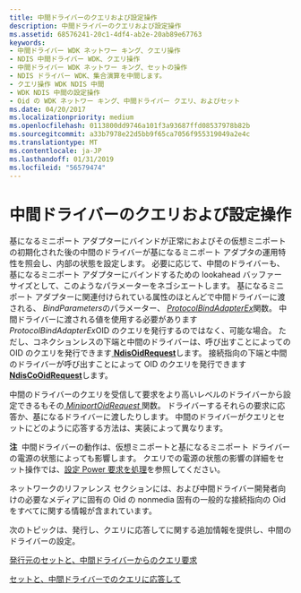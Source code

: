 ```yaml
---
title: 中間ドライバーのクエリおよび設定操作
description: 中間ドライバーのクエリおよび設定操作
ms.assetid: 68576241-20c1-4df4-ab2e-20ab89e67763
keywords:
- 中間ドライバー WDK ネットワー キング、クエリ操作
- NDIS 中間ドライバー WDK、クエリ操作
- 中間ドライバー WDK ネットワー キング、セットの操作
- NDIS ドライバー WDK、集合演算を中間します。
- クエリ操作 WDK NDIS 中間
- WDK NDIS 中間の設定操作
- Oid の WDK ネットワー キング、中間ドライバー クエリ、およびセット
ms.date: 04/20/2017
ms.localizationpriority: medium
ms.openlocfilehash: 0113800dd9746a101f3a93687ffd08537978b82b
ms.sourcegitcommit: a33b7978e22d5bb9f65ca7056f955319049a2e4c
ms.translationtype: MT
ms.contentlocale: ja-JP
ms.lasthandoff: 01/31/2019
ms.locfileid: "56579474"
---
```

# <a name="intermediate-driver-query-and-set-operations"></a>中間ドライバーのクエリおよび設定操作





基になるミニポート アダプターにバインドが正常におよびその仮想ミニポートの初期化された後の中間のドライバーが基になるミニポート アダプタの運用特性を照会し、内部の状態を設定します。 必要に応じて、中間のドライバーも、基になるミニポート アダプターにバインドするための lookahead バッファー サイズとして、このようなパラメーターをネゴシエートします。 基になるミニポート アダプターに関連付けられている属性のほとんどで中間ドライバーに渡される、 *BindParameters*のパラメーター、 [ *ProtocolBindAdapterEx*](https://msdn.microsoft.com/library/windows/hardware/ff570220)関数。 中間ドライバーに渡される値を使用する必要があります*ProtocolBindAdapterEx*OID のクエリを発行するのではなく、可能な場合。 ただし、コネクションレスの下端と中間のドライバーは、呼び出すことによっての OID のクエリを発行できます[ **NdisOidRequest**](https://msdn.microsoft.com/library/windows/hardware/ff563710)します。 接続指向の下端と中間のドライバーが呼び出すことによって OID のクエリを発行できます[ **NdisCoOidRequest**](https://msdn.microsoft.com/library/windows/hardware/ff561711)します。

中間のドライバーのクエリを受信して要求をより高いレベルのドライバーから設定できるもその[ *MiniportOidRequest* ](https://msdn.microsoft.com/library/windows/hardware/ff559416)関数。 ドライバーするそれらの要求に応答か、基になるドライバーに渡したりします。 中間のドライバーがクエリとセットにどのように応答する方法は、実装によって異なります。

**注**  中間ドライバーの動作は、仮想ミニポートと基になるミニポート ドライバーの電源の状態によっても影響します。 クエリでの電源の状態の影響の詳細をセット操作では、[設定 Power 要求を処理](handling-a-set-power-request.md)を参照してください。

 

ネットワークのリファレンス セクションには、および中間ドライバー開発者向けの必要なメディアに固有の Oid の nonmedia 固有の一般的な接続指向の Oid をすべてに関する情報が含まれています。

次のトピックは、発行し、クエリに応答してに関する追加情報を提供し、中間のドライバーの設定。

[発行元のセットと、中間ドライバーからのクエリ要求](issuing-set-and-query-requests-from-an-intermediate-driver.md)

[セットと、中間ドライバーでのクエリに応答して](responding-to-sets-and-queries-in-an-intermediate-driver.md)

 

 





